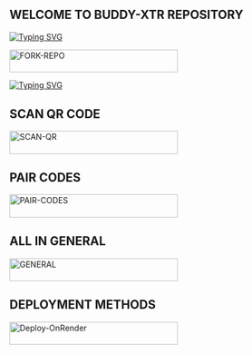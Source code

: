 

## WELCOME TO BUDDY-XTR REPOSITORY

  
[![Typing SVG](https://readme-typing-svg.herokuapp.com?font=Rockstar-ExtraBold&color=blue&lines=𝗙𝗢𝗥𝗞+𝗔𝗡𝗗+𝗦𝗧𝗔𝗥+𝗥𝗘𝗣𝗢)](https://git.io/typing-svg)
 

   
   <a href="https://github.com/carl24tech/Cyberion-Spark-X/fork"><img title="FORK-REPO" src="https://img.shields.io/badge/FORK-REPO-h?color=magenta&style=for-the-badge&logo=audi" width="297" height="40.45"/></a></p>




[![Typing SVG](https://readme-typing-svg.herokuapp.com?font=Rockstar-ExtraBold&color=blue&lines=GET+SESSION+ID)](https://git.io/typing-svg)

## SCAN QR CODE

  <a href="https://github.com/carl24tech/Cyberion-Spark-X/fork"><img title="SCAN-QR" src="https://img.shields.io/badge/SCAN-QR-h?color=blue&style=for-the-badge&logo=scania" width="297" height="40.45"/></a></p>


## PAIR CODES

 <a href="https://github.com/carl24tech/Cyberion-Spark-X/fork"><img title="PAIR-CODES" src="https://img.shields.io/badge/PAIR-CODES-h?color=black&style=for-the-badge&logo=apple" width="297" height="40.45"/></a></p>


## ALL IN GENERAL

<a href="https://github.com/carl24tech/Cyberion-Spark-X/fork"><img title="GENERAL" src="https://img.shields.io/badge/GENERAL-h?color=black&style=for-the-badge&logo=samsung" width="297" height="40.45"/></a></p>



## DEPLOYMENT METHODS

 <a href="https://render.com/deploy?repo=https://github.com/carl24tech/Cyberion-Spark-X"><img title="Deploy-OnRender" src="https://img.shields.io/badge/FORK-REPO-h?color=black&style=for-the-badge&logo=render" width="297" height="40.45"/></a></p>



